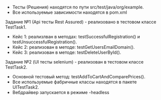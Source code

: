 - Тесты (Решения) находятся по пути src/test/java/org/example.
- Все используемые зависимости находятся в pom.xml

Задание №1 (Арі тесты Rest Assured) - реализовано в тестовом классе TestTask1.
 - Кейс 1: реализлван в методах: testSuccessfulRegistration() и 
   testUnsuccessfulRegistration().
 - Кейс 2: реализован в методе: testGetUsersEmailDomain().
 - Кейс 3: реализован в методе: testDeleteUserById().
   
Задание №2 (UI тесты selenium) - реализован в тестовом классе TestTask2.
 - Основной тестовый метод: testAddToCartAndComparePrices().
 - Все используемые фабричные классы находятся в пакете UITestTask2.
 - Вебдрайвер запускается в режиме -headless 
